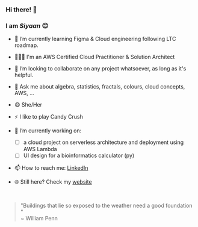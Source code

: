### Hi there! 👋
### **I am *Siyaan*** 😊
- 🌱 I’m currently learning Figma & Cloud engineering following LTC roadmap.
- 👩🏽‍💼 I'm an AWS Certified Cloud Practitioner & Solution Architect
- 👯 I’m looking to collaborate on any project whatsoever, as long as it's helpful.
- 💬 Ask me about algebra, statistics, fractals, colours, cloud concepts, AWS, ...
- 😄 She/Her
- ⚡ I like to play Candy Crush

- 🔭 I’m currently working on:
  - [ ] a cloud project on serverless architecture and deployment using AWS Lambda
  - [ ] UI design for a bioinformatics calculator (py)
- 📫 How to reach me: [LinkedIn](https://www.linkedin.com/in/mariam-siyanbola/)
- 🌐 Still here? Check my [website](https://bit.ly/MariamSiyanbola)
</br>

  > "Buildings that lie so exposed to the weather need a good foundation " </br> ~ William Penn
